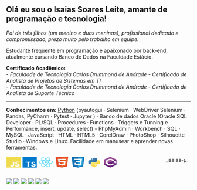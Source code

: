## Olá eu sou o Isaias Soares Leite, amante de programação e tecnologia!
<i>Pai de três filhos (um menino e duas meninas), profissional dedicado e compromissado, prezo muito pelo trabalho em equipe.</i>

Estudante frequente em programação e apaixonado por back-end, atualmente cursando Banco de Dados na Faculdade Estácio. 

<b>Certificado Acadêmico:</b><br>
<i>- Faculdade de Tecnologia Carlos Drummond de Andrade - Certificado de Analista de Projetos de Sistemas em TI</i><br>
<i>- Faculdade de Tecnologia Carlos Drummond de Andrade - Certificado de Analista de Suporte Técnico</i>

<hr>
<b>Conhecimentos em:</b> <u>Python</u> (pyautogui · Selenium · WebDriver Selenium · Pandas, PyCharm · Pytest · Jupyter ) · Banco de dados Oracle (Oracle SQL Developer · PL/SQL · Procedures · Functions · Triggers e Tunning e Performance, insert, update, select) - PhpMyAdmin · Workbench · SQL · MySQL · JavaScript · HTML · HTML5 · CorelDraw · PhotoShop · Silhouette Studio · Windows e Linux. Facilidade em manusear e aprender novas ferramentas.

<div style="display: inline_block"><br>
  <img align="center" alt="Isaias-Js" height="30" width="40" src="https://raw.githubusercontent.com/devicons/devicon/master/icons/javascript/javascript-plain.svg">
  <img align="center" alt="Rafa-Ts" height="30" width="40" src="https://raw.githubusercontent.com/devicons/devicon/master/icons/typescript/typescript-plain.svg">
  <img align="center" alt="Isaias-React" height="30" width="40" src="https://raw.githubusercontent.com/devicons/devicon/master/icons/react/react-original.svg">
  <img align="center" alt="Isaias-HTML" height="30" width="40" src="https://raw.githubusercontent.com/devicons/devicon/master/icons/html5/html5-original.svg">
  <img align="center" alt="Isaias-CSS" height="30" width="40" src="https://raw.githubusercontent.com/devicons/devicon/master/icons/css3/css3-original.svg">
  <img align="center" alt="Isaias-Python" height="30" width="40" src="https://raw.githubusercontent.com/devicons/devicon/master/icons/python/python-original.svg">
  <img align="center" alt="Isaias-Csharp" height="30" width="40" src="https://raw.githubusercontent.com/devicons/devicon/master/icons/csharp/csharp-original.svg">
  <img align="right" alt="Isaias-pic" height="150" style="border-radius:50px;" src="https://phimodasecia.com.br/foto_perfil.png?width=676&height=676">
</div>
  
  ##
 
<div> 
  <a href="https://www.youtube.com/channel/" target="_blank"><img src="https://img.shields.io/badge/YouTube-FF0000?style=for-the-badge&logo=youtube&logoColor=white" target="_blank"></a>
  <a href="https://instagram.com/isaiassleite" target="_blank"><img src="https://img.shields.io/badge/-Instagram-%23E4405F?style=for-the-badge&logo=instagram&logoColor=white" target="_blank"></a>
 	<a href="https://www.twitch.tv/" target="_blank"><img src="https://img.shields.io/badge/Twitch-9146FF?style=for-the-badge&logo=twitch&logoColor=white" target="_blank"></a>
 <a href="https://discord.com/channels/@isaiassl#5804" target="_blank"><img src="https://img.shields.io/badge/Discord-7289DA?style=for-the-badge&logo=discord&logoColor=white" target="_blank"></a> 
  <a href = "mailto:isaiassl@gmail.com"><img src="https://img.shields.io/badge/-Gmail-%23333?style=for-the-badge&logo=gmail&logoColor=white" target="_blank"></a>
  <a href="https://www.linkedin.com/in/isaiassl" target="_blank"><img src="https://img.shields.io/badge/-LinkedIn-%230077B5?style=for-the-badge&logo=linkedin&logoColor=white" target="_blank"></a> 
  
</div>
